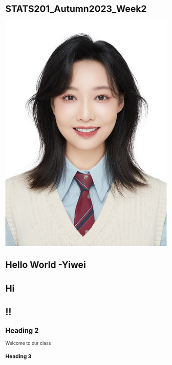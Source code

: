 # STATS201_Autumn2023_Week2

![Description of Image](figs/YimingYuan.png)
# Hello World -Yiwei
# Hi
# !!
## Heading 2

Welcome to our class

### Heading 3
